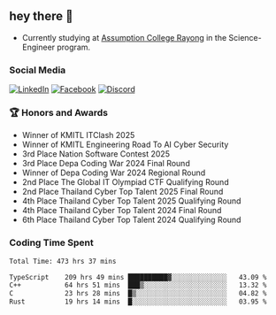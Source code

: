 ## hey there 👋

- Currently studying at [Assumption College Rayong](https://www.acr.ac.th) in the Science-Engineer program.

### Social Media

[![LinkedIn](https://img.shields.io/badge/linkedin-%230077B5.svg?style=for-the-badge&logo=linkedin&logoColor=white)](https://www.linkedin.com/in/kiattisakbeaw/)
[![Facebook](https://img.shields.io/badge/Facebook-%231877F2.svg?style=for-the-badge&logo=Facebook&logoColor=white)](https://www.facebook.com/kiattisakbeawsanburee)
[![Discord](https://img.shields.io/badge/Discord-%235865F2.svg?style=for-the-badge&logo=discord&logoColor=white)](https://discord.gg/dgRsHb5duc)

### 🏆 Honors and Awards
- Winner of KMITL ITClash 2025
- Winner of KMITL Engineering Road To AI Cyber Security
- 3rd Place Nation Software Contest 2025
- 3rd Place Depa Coding War 2024 Final Round
- Winner of Depa Coding War 2024 Regional Round
- 2nd Place The Global IT Olympiad CTF Qualifying Round
- 2nd Place Thailand Cyber Top Talent 2025 Final Round
- 4th Place Thailand Cyber Top Talent 2025 Qualifying Round
- 4th Place Thailand Cyber Top Talent 2024 Final Round
- 6th Place Thailand Cyber Top Talent 2024 Qualifying Round

### Coding Time Spent
<!--START_SECTION:waka-->

```txt
Total Time: 473 hrs 37 mins

TypeScript    209 hrs 49 mins ██████████▓░░░░░░░░░░░░░░   43.09 %
C++           64 hrs 51 mins  ███▒░░░░░░░░░░░░░░░░░░░░░   13.32 %
C             23 hrs 28 mins  █▒░░░░░░░░░░░░░░░░░░░░░░░   04.82 %
Rust          19 hrs 14 mins  █░░░░░░░░░░░░░░░░░░░░░░░░   03.95 %
```

<!--END_SECTION:waka-->
